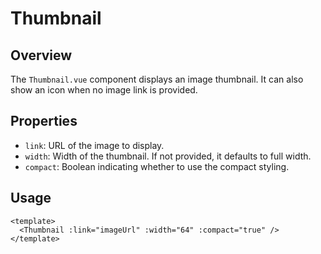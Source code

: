 
# Thumbnail

## Overview
The `Thumbnail.vue` component displays an image thumbnail. It can also show an icon when no image link is provided.

## Properties
- `link`: URL of the image to display.
- `width`: Width of the thumbnail. If not provided, it defaults to full width.
- `compact`: Boolean indicating whether to use the compact styling.

## Usage
```vue
<template>
  <Thumbnail :link="imageUrl" :width="64" :compact="true" />
</template>
```

